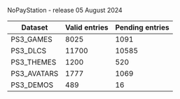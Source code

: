 NoPayStation - release 05 August 2024

|  Dataset  |Valid entries|Pending entries|
|-----------|-------------|---------------|
| PS3_GAMES |     8025    |      1091     |
|  PS3_DLCS |    11700    |     10585     |
| PS3_THEMES|     1200    |      520      |
|PS3_AVATARS|     1777    |      1069     |
| PS3_DEMOS |     489     |       16      |